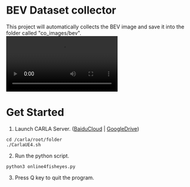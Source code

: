 # BEV Dataset collector
This project will automatically collects the BEV image and save it into the folder called "co_images/bev".
<video src="https://github.com/LadissonLai/BEV-Dataset-collector/assets/41362557/ac843d1e-b362-42f0-9fae-76ed74383a2c.mp4"></video>


# Get Started
1. Launch CARLA Server. ([BaiduCloud](https://pan.baidu.com/share/init?surl=iLcAsa1yJSYNcisP1ymfow&pwd=b5au) | [GoogleDrive](https://drive.google.com/file/d/1kHZM-gMMSq9b4UvzKXK5PkzfXLoXZmkx/view))
```shell
cd /carla/root/folder
./CarlaUE4.sh
```
2. Run the python script.
```
python3 online4fisheyes.py
```
3. Press Q key to quit the program.
